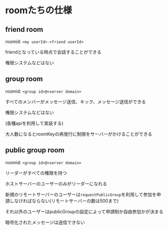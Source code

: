 # roomたちの仕様

## friend room

roomid: `<my userId>-<friend userId>`

friendとなっている時点で会話することができる

権限システムなどはない

## group room

roomid: `<group id>@<server domain>`

すべてのメンバーがメッセージ送信、キック、メッセージ送信ができる

権限システムなどはない

(各種apiを利用して実装する)

大人数になるとroomKeyの再発行に制限をサーバーがかけることができる

## public group room

roomid: `<group id>@<server domain>`

リーダーがすべての権限を持つ

ホストサーバーのユーザーのみがリーダーになれる

新規のリモートサーバーのユーザーは`requestPublicGroup`を利用して参加を申請しなければならない(リモートサーバーの数は500まで)

それ以外のユーザーはpublicGroupの設定によって申請制か自由参加かが決まる

暗号化されたメッセージは送信できない
